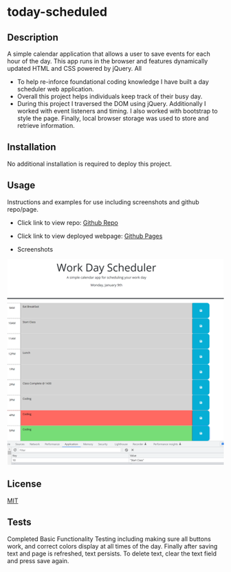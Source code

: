 # today-scheduled

## Description

A simple calendar application that allows a user to save events for each hour of the day. This app runs in the browser and features dynamically updated HTML and CSS powered by jQuery. All 

- To help re-inforce foundational coding knowledge I have built a day scheduler web application.
- Overall this project helps individuals keep track of their busy day.
- During this project I traversed the DOM using jQuery. Additionally I worked with event listeners and timing. I also worked with bootstrap to style the page. Finally, local browser storage was used to store and retrieve information.

## Installation

No additional installation is required to deploy this project.

## Usage

Instructions and examples for use including screenshots and github repo/page.

- Click link to view repo: [Github Repo](https://github.com/Git-Vdim-Hub/today-scheduled)
- Click link to view deployed webpage: [Github Pages](https://git-vdim-hub.github.io/today-scheduled/)

- Screenshots

![Main Page](./assets/images/screenshot.png)

## License

 [MIT](https://choosealicense.com/)

## Tests

Completed Basic Functionality Testing including making sure all buttons work, and correct colors display at all times of the day. Finally after saving text and page is refreshed, text persists. To delete text, clear the text field and press save again.